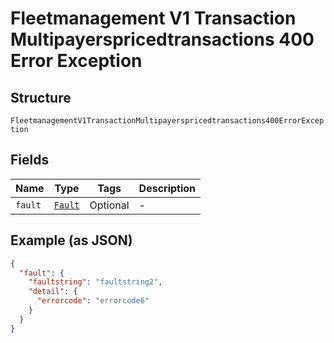 
# Fleetmanagement V1 Transaction Multipayerspricedtransactions 400 Error Exception

## Structure

`FleetmanagementV1TransactionMultipayerspricedtransactions400ErrorException`

## Fields

| Name | Type | Tags | Description |
|  --- | --- | --- | --- |
| `fault` | [`Fault`](../../doc/models/fault.md) | Optional | - |

## Example (as JSON)

```json
{
  "fault": {
    "faultstring": "faultstring2",
    "detail": {
      "errorcode": "errorcode6"
    }
  }
}
```

